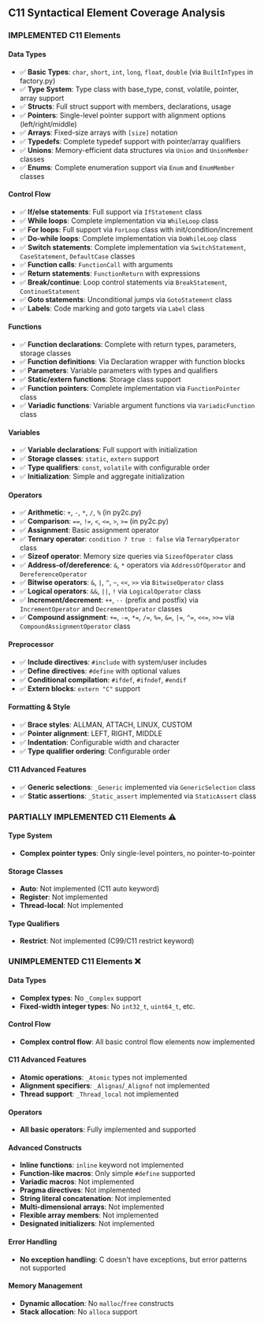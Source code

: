 ## C11 Syntactical Element Coverage Analysis

### IMPLEMENTED C11 Elements

#### Data Types
- ✅ **Basic Types**: `char`, `short`, `int`, `long`, `float`, `double` (via `BuiltInTypes` in factory.py)
- ✅ **Type System**: Type class with base_type, const, volatile, pointer, array support
- ✅ **Structs**: Full struct support with members, declarations, usage
- ✅ **Pointers**: Single-level pointer support with alignment options (left/right/middle)
- ✅ **Arrays**: Fixed-size arrays with `[size]` notation
- ✅ **Typedefs**: Complete typedef support with pointer/array qualifiers
- ✅ **Unions**: Memory-efficient data structures via `Union` and `UnionMember` classes
- ✅ **Enums**: Complete enumeration support via `Enum` and `EnumMember` classes

#### Control Flow
- ✅ **If/else statements**: Full support via `IfStatement` class
- ✅ **While loops**: Complete implementation via `WhileLoop` class
- ✅ **For loops**: Full support via `ForLoop` class with init/condition/increment
- ✅ **Do-while loops**: Complete implementation via `DoWhileLoop` class
- ✅ **Switch statements**: Complete implementation via `SwitchStatement`, `CaseStatement`, `DefaultCase` classes
- ✅ **Function calls**: `FunctionCall` with arguments
- ✅ **Return statements**: `FunctionReturn` with expressions
- ✅ **Break/continue**: Loop control statements via `BreakStatement`, `ContinueStatement`
- ✅ **Goto statements**: Unconditional jumps via `GotoStatement` class
- ✅ **Labels**: Code marking and goto targets via `Label` class

#### Functions
- ✅ **Function declarations**: Complete with return types, parameters, storage classes
- ✅ **Function definitions**: Via Declaration wrapper with function blocks
- ✅ **Parameters**: Variable parameters with types and qualifiers
- ✅ **Static/extern functions**: Storage class support
- ✅ **Function pointers**: Complete implementation via `FunctionPointer` class
- ✅ **Variadic functions**: Variable argument functions via `VariadicFunction` class

#### Variables
- ✅ **Variable declarations**: Full support with initialization
- ✅ **Storage classes**: `static`, `extern` support
- ✅ **Type qualifiers**: `const`, `volatile` with configurable order
- ✅ **Initialization**: Simple and aggregate initialization

#### Operators
- ✅ **Arithmetic**: `+`, `-`, `*`, `/`, `%` (in py2c.py)
- ✅ **Comparison**: `==`, `!=`, `<`, `<=`, `>`, `>=` (in py2c.py)
- ✅ **Assignment**: Basic assignment operator
- ✅ **Ternary operator**: `condition ? true : false` via `TernaryOperator` class
- ✅ **Sizeof operator**: Memory size queries via `SizeofOperator` class
- ✅ **Address-of/dereference**: `&`, `*` operators via `AddressOfOperator` and `DereferenceOperator`
- ✅ **Bitwise operators**: `&`, `|`, `^`, `~`, `<<`, `>>` via `BitwiseOperator` class
- ✅ **Logical operators**: `&&`, `||`, `!` via `LogicalOperator` class
- ✅ **Increment/decrement**: `++`, `--` (prefix and postfix) via `IncrementOperator` and `DecrementOperator` classes
- ✅ **Compound assignment**: `+=`, `-=`, `*=`, `/=`, `%=`, `&=`, `|=`, `^=`, `<<=`, `>>=` via `CompoundAssignmentOperator` class

#### Preprocessor
- ✅ **Include directives**: `#include` with system/user includes
- ✅ **Define directives**: `#define` with optional values
- ✅ **Conditional compilation**: `#ifdef`, `#ifndef`, `#endif`
- ✅ **Extern blocks**: `extern "C"` support

#### Formatting & Style
- ✅ **Brace styles**: ALLMAN, ATTACH, LINUX, CUSTOM
- ✅ **Pointer alignment**: LEFT, RIGHT, MIDDLE
- ✅ **Indentation**: Configurable width and character
- ✅ **Type qualifier ordering**: Configurable order

#### C11 Advanced Features
- ✅ **Generic selections**: `_Generic` implemented via `GenericSelection` class
- ✅ **Static assertions**: `_Static_assert` implemented via `StaticAssert` class

### PARTIALLY IMPLEMENTED C11 Elements ⚠️

#### Type System
- **Complex pointer types**: Only single-level pointers, no pointer-to-pointer

#### Storage Classes
- **Auto**: Not implemented (C11 auto keyword)
- **Register**: Not implemented
- **Thread-local**: Not implemented

#### Type Qualifiers
- **Restrict**: Not implemented (C99/C11 restrict keyword)

### UNIMPLEMENTED C11 Elements ❌

#### Data Types
- **Complex types**: No `_Complex` support
- **Fixed-width integer types**: No `int32_t`, `uint64_t`, etc.

#### Control Flow
- **Complex control flow**: All basic control flow elements now implemented

#### C11 Advanced Features
- **Atomic operations**: `_Atomic` types not implemented
- **Alignment specifiers**: `_Alignas`/`_Alignof` not implemented
- **Thread support**: `_Thread_local` not implemented

#### Operators
- **All basic operators**: Fully implemented and supported

#### Advanced Constructs
- **Inline functions**: `inline` keyword not implemented
- **Function-like macros**: Only simple `#define` supported
- **Variadic macros**: Not implemented
- **Pragma directives**: Not implemented
- **String literal concatenation**: Not implemented
- **Multi-dimensional arrays**: Not implemented
- **Flexible array members**: Not implemented
- **Designated initializers**: Not implemented

#### Error Handling
- **No exception handling**: C doesn't have exceptions, but error patterns not supported

#### Memory Management
- **Dynamic allocation**: No `malloc`/`free` constructs
- **Stack allocation**: No `alloca` support


